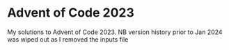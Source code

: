 # Advent of Code 2023
My solutions to Advent of Code 2023. NB version history prior to Jan 2024 was wiped out as I removed the inputs file
